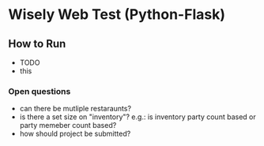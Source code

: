 # Wisely Web Test (Python-Flask)

## How to Run
- TODO
- this

### Open questions
- can there be mutliple restaraunts?
- is there a set size on "inventory"? e.g.: is inventory party count based or party memeber count based?
- how should project be submitted?
